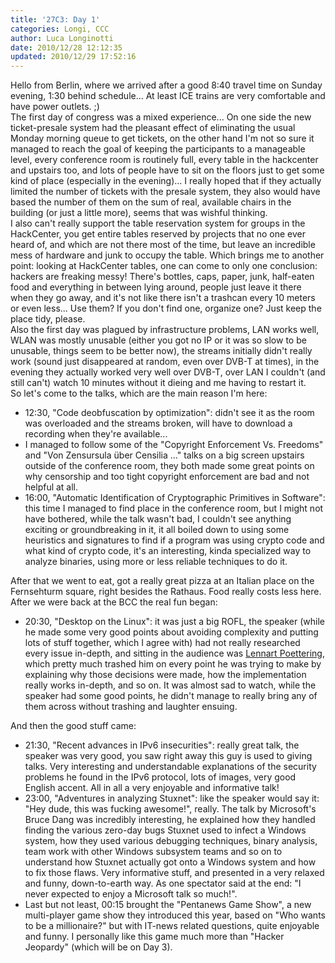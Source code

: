 ```yaml
---
title: '27C3: Day 1'
categories: Longi, CCC
author: Luca Longinotti
date: 2010/12/28 12:12:35
updated: 2010/12/29 17:52:16
---
```

Hello from Berlin, where we arrived after a good 8:40 travel time on Sunday evening, 1:30 behind schedule...
At least ICE trains are very comfortable and have power outlets. ;)  
The first day of congress was a mixed experience... On one side the new ticket-presale system had the pleasant
effect of eliminating the usual Monday morning queue to get tickets, on the other hand I'm not so sure it
managed to reach the goal of keeping the participants to a manageable level, every conference room is routinely
full, every table in the hackcenter and upstairs too, and lots of people have to sit on the floors just to get
some kind of place (especially in the evening)... I really hoped that if they actually limited the number of
tickets with the presale system, they also would have based the number of them on the sum of real, available
chairs in the building (or just a little more), seems that was wishful thinking.  
I also can't really support the table reservation system for groups in the HackCenter, you get entire tables
reserved by projects that no one ever heard of, and which are not there most of the time, but leave an incredible
mess of hardware and junk to occupy the table. Which brings me to another point: looking at HackCenter tables,
one can come to only one conclusion: hackers are freaking messy! There's bottles, caps, paper, junk, half-eaten
food and everything in between lying around, people just leave it there when they go away, and it's not like
there isn't a trashcan every 10 meters or even less... Use them? If you don't find one, organize one? Just
keep the place tidy, please.  
Also the first day was plagued by infrastructure problems, LAN works well, WLAN was mostly unusable (either
you got no IP or it was so slow to be unusable, things seem to be better now), the streams initially didn't
really work (sound just disappeared at random, even over DVB-T at times), in the evening they actually worked
very well over DVB-T, over LAN I couldn't (and still can't) watch 10 minutes without it dieing and me having
to restart it.  
So let's come to the talks, which are the main reason I'm here:

* 12:30, "Code deobfuscation by optimization": didn't see it as the room was overloaded and the streams broken,
  will have to download a recording when they're available...
* I managed to follow some of the "Copyright Enforcement Vs. Freedoms" and "Von Zensursula über Censilia ..."
  talks on a big screen upstairs outside of the conference room, they both made some great points on why
  censorship and too tight copyright enforcement are bad and not helpful at all.
* 16:00, "Automatic Identification of Cryptographic Primitives in Software": this time I managed to find place
  in the conference room, but I might not have bothered, while the talk wasn't bad, I couldn't see anything
  exciting or groundbreaking in it, it all boiled down to using some heuristics and signatures to find if a
  program was using crypto code and what kind of crypto code, it's an interesting, kinda specialized way to
  analyze binaries, using more or less reliable  techniques to do it.

After that we went to eat, got a really great pizza at an Italian place on the Fernsehturm square, right
besides the Rathaus. Food really costs less here.  
After we were back at the BCC the real fun began:

* 20:30, "Desktop on the Linux": it was just a big ROFL, the speaker (while he made some very good points
  about avoiding complexity and putting lots of stuff together, which I agree with) had not really researched
  every issue in-depth, and sitting in the audience was [Lennart Poettering][1], which pretty much trashed
  him on every point he was trying to make by explaining why those decisions were made, how the implementation
  really works in-depth, and so on. It was almost sad to watch, while the speaker had some good points, he
  didn't manage to really bring any of them across without trashing and laughter ensuing.

And then the good stuff came:

* 21:30, "Recent advances in IPv6 insecurities": really great talk, the speaker was very good, you saw right
  away this guy is used to giving talks. Very interesting and understandable explanations of the security
  problems he found in the IPv6 protocol, lots of images, very good English accent. All in all a very enjoyable
  and informative talk!
* 23:00, "Adventures in analyzing Stuxnet": like the speaker would say it: "Hey dude, this was fucking awesome!",
  really. The talk by Microsoft's Bruce Dang was incredibly interesting, he explained how they handled finding
  the various zero-day bugs Stuxnet used to infect a Windows system, how they used various debugging techniques,
  binary analysis, team work with other Windows subsystem teams and so on to understand how Stuxnet actually got
  onto a Windows system and how to fix those flaws. Very informative stuff, and presented in a very relaxed and
  funny, down-to-earth way. As one spectator said at the end: "I never expected to enjoy a Microsoft talk so much!".
* Last but not least, 00:15 brought the "Pentanews Game Show", a new multi-player game show they introduced this
  year, based on "Who wants to be a millionaire?" but with IT-news related questions, quite enjoyable and funny.
  I personally like this game much more than "Hacker Jeopardy" (which will be on Day 3).

[1]: http://0pointer.de/lennart/ "Lennart Poettering"
